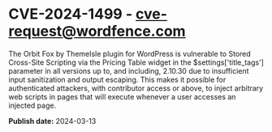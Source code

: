# CVE-2024-1499 - cve-request@wordfence.com

The Orbit Fox by ThemeIsle plugin for WordPress is vulnerable to Stored Cross-Site Scripting via the Pricing Table widget in the  $settings['title_tags'] parameter in all versions up to, and including, 2.10.30 due to insufficient input sanitization and output escaping. This makes it possible for authenticated attackers, with contributor access or above, to inject arbitrary web scripts in pages that will execute whenever a user accesses an injected page.

**Publish date:** 2024-03-13
